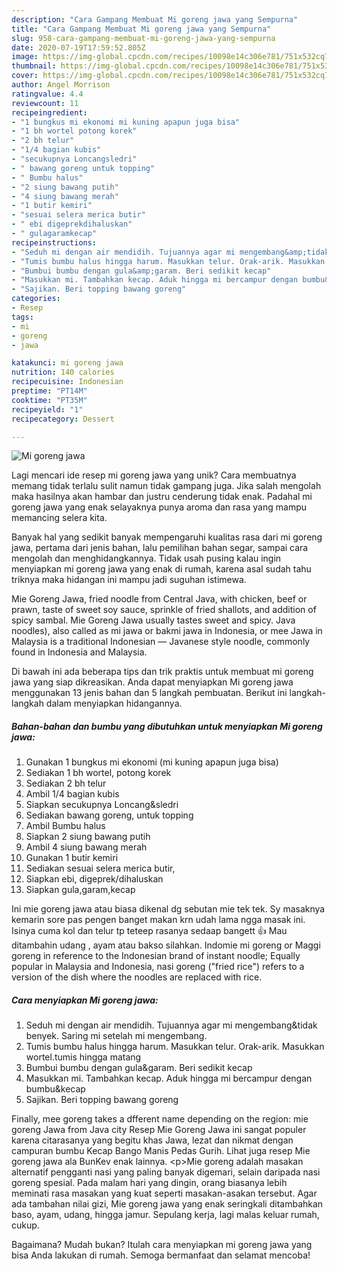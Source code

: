```yaml
---
description: "Cara Gampang Membuat Mi goreng jawa yang Sempurna"
title: "Cara Gampang Membuat Mi goreng jawa yang Sempurna"
slug: 958-cara-gampang-membuat-mi-goreng-jawa-yang-sempurna
date: 2020-07-19T17:59:52.805Z
image: https://img-global.cpcdn.com/recipes/10098e14c306e781/751x532cq70/mi-goreng-jawa-foto-resep-utama.jpg
thumbnail: https://img-global.cpcdn.com/recipes/10098e14c306e781/751x532cq70/mi-goreng-jawa-foto-resep-utama.jpg
cover: https://img-global.cpcdn.com/recipes/10098e14c306e781/751x532cq70/mi-goreng-jawa-foto-resep-utama.jpg
author: Angel Morrison
ratingvalue: 4.4
reviewcount: 11
recipeingredient:
- "1 bungkus mi ekonomi mi kuning apapun juga bisa"
- "1 bh wortel potong korek"
- "2 bh telur"
- "1/4 bagian kubis"
- "secukupnya Loncangsledri"
- " bawang goreng untuk topping"
- " Bumbu halus"
- "2 siung bawang putih"
- "4 siung bawang merah"
- "1 butir kemiri"
- "sesuai selera merica butir"
- " ebi digeprekdihaluskan"
- " gulagaramkecap"
recipeinstructions:
- "Seduh mi dengan air mendidih. Tujuannya agar mi mengembang&amp;tidak benyek. Saring mi setelah mi mengembang."
- "Tumis bumbu halus hingga harum. Masukkan telur. Orak-arik. Masukkan wortel.tumis hingga matang"
- "Bumbui bumbu dengan gula&amp;garam. Beri sedikit kecap"
- "Masukkan mi. Tambahkan kecap. Aduk hingga mi bercampur dengan bumbu&amp;kecap"
- "Sajikan. Beri topping bawang goreng"
categories:
- Resep
tags:
- mi
- goreng
- jawa

katakunci: mi goreng jawa 
nutrition: 140 calories
recipecuisine: Indonesian
preptime: "PT14M"
cooktime: "PT35M"
recipeyield: "1"
recipecategory: Dessert

---
```



![Mi goreng jawa](https://img-global.cpcdn.com/recipes/10098e14c306e781/751x532cq70/mi-goreng-jawa-foto-resep-utama.jpg)

Lagi mencari ide resep mi goreng jawa yang unik? Cara membuatnya memang tidak terlalu sulit namun tidak gampang juga. Jika salah mengolah maka hasilnya akan hambar dan justru cenderung tidak enak. Padahal mi goreng jawa yang enak selayaknya punya aroma dan rasa yang mampu memancing selera kita.

Banyak hal yang sedikit banyak mempengaruhi kualitas rasa dari mi goreng jawa, pertama dari jenis bahan, lalu pemilihan bahan segar, sampai cara mengolah dan menghidangkannya. Tidak usah pusing kalau ingin menyiapkan mi goreng jawa yang enak di rumah, karena asal sudah tahu triknya maka hidangan ini mampu jadi suguhan istimewa.

Mie Goreng Jawa, fried noodle from Central Java, with chicken, beef or prawn, taste of sweet soy sauce, sprinkle of fried shallots, and addition of spicy sambal. Mie Goreng Jawa usually tastes sweet and spicy. Java noodles), also called as mi jawa or bakmi jawa in Indonesia, or mee Jawa in Malaysia is a traditional Indonesian — Javanese style noodle, commonly found in Indonesia and Malaysia.


Di bawah ini ada beberapa tips dan trik praktis untuk membuat mi goreng jawa yang siap dikreasikan. Anda dapat menyiapkan Mi goreng jawa menggunakan 13 jenis bahan dan 5 langkah pembuatan. Berikut ini langkah-langkah dalam menyiapkan hidangannya.

<!--inarticleads1-->

##### Bahan-bahan dan bumbu yang dibutuhkan untuk menyiapkan Mi goreng jawa:

1. Gunakan 1 bungkus mi ekonomi (mi kuning apapun juga bisa)
1. Sediakan 1 bh wortel, potong korek
1. Sediakan 2 bh telur
1. Ambil 1/4 bagian kubis
1. Siapkan secukupnya Loncang&amp;sledri
1. Sediakan  bawang goreng, untuk topping
1. Ambil  Bumbu halus
1. Siapkan 2 siung bawang putih
1. Ambil 4 siung bawang merah
1. Gunakan 1 butir kemiri
1. Sediakan sesuai selera merica butir,
1. Siapkan  ebi, digeprek/dihaluskan
1. Siapkan  gula,garam,kecap


Ini mie goreng jawa atau biasa dikenal dg sebutan mie tek tek. Sy masaknya kemarin sore pas pengen banget makan krn udah lama ngga masak ini. Isinya cuma kol dan telur tp teteep rasanya sedaap bangett 👍 Mau ditambahin udang , ayam atau bakso silahkan. Indomie mi goreng or Maggi goreng in reference to the Indonesian brand of instant noodle; Equally popular in Malaysia and Indonesia, nasi goreng (&#34;fried rice&#34;) refers to a version of the dish where the noodles are replaced with rice. 

<!--inarticleads2-->

##### Cara menyiapkan Mi goreng jawa:

1. Seduh mi dengan air mendidih. Tujuannya agar mi mengembang&amp;tidak benyek. Saring mi setelah mi mengembang.
1. Tumis bumbu halus hingga harum. Masukkan telur. Orak-arik. Masukkan wortel.tumis hingga matang
1. Bumbui bumbu dengan gula&amp;garam. Beri sedikit kecap
1. Masukkan mi. Tambahkan kecap. Aduk hingga mi bercampur dengan bumbu&amp;kecap
1. Sajikan. Beri topping bawang goreng


Finally, mee goreng takes a dfferent name depending on the region: mie goreng Jawa from Java city Resep Mie Goreng Jawa ini sangat populer karena citarasanya yang begitu khas Jawa, lezat dan nikmat dengan campuran bumbu Kecap Bango Manis Pedas Gurih. Lihat juga resep Mie goreng jawa ala BunKev enak lainnya. &lt;p&gt;Mie goreng adalah masakan alternatif pengganti nasi yang paling banyak digemari, selain daripada nasi goreng spesial. Pada malam hari yang dingin, orang biasanya lebih meminati rasa masakan yang kuat seperti masakan-asakan tersebut. Agar ada tambahan nilai gizi, Mie goreng jawa yang enak seringkali ditambahkan baso, ayam, udang, hingga jamur. Sepulang kerja, lagi malas keluar rumah, cukup. 

Bagaimana? Mudah bukan? Itulah cara menyiapkan mi goreng jawa yang bisa Anda lakukan di rumah. Semoga bermanfaat dan selamat mencoba!
